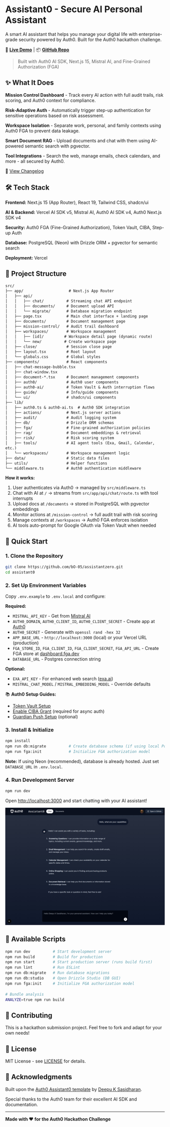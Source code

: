 # Assistant0 - Secure AI Personal Assistant

A smart AI assistant that helps you manage your digital life with enterprise-grade security powered by Auth0. Built for the Auth0 hackathon challenge.

🚀 **[Live Demo](https://assistant0agent.vercel.app)** | 📦 **[GitHub Repo](https://github.com/bO-05/assistantzero)**

> Built with Auth0 AI SDK, Next.js 15, Mistral AI, and Fine-Grained Authorization (FGA)

## ✨ What It Does

**Mission Control Dashboard** - Track every AI action with full audit trails, risk scoring, and Auth0 context for compliance.

**Risk-Adaptive Auth** - Automatically trigger step-up authentication for sensitive operations based on risk assessment.

**Workspace Isolation** - Separate work, personal, and family contexts using Auth0 FGA to prevent data leakage.

**Smart Document RAG** - Upload documents and chat with them using AI-powered semantic search with pgvector.

**Tool Integrations** - Search the web, manage emails, check calendars, and more - all secured by Auth0.

📝 [View Changelog](./CHANGELOG.md)

## 🛠️ Tech Stack

**Frontend:** Next.js 15 (App Router), React 19, Tailwind CSS, shadcn/ui

**AI & Backend:** Vercel AI SDK v5, Mistral AI, Auth0 AI SDK v4, Auth0 Next.js SDK v4

**Security:** Auth0 FGA (Fine-Grained Authorization), Token Vault, CIBA, Step-up Auth

**Database:** PostgreSQL (Neon) with Drizzle ORM + pgvector for semantic search

**Deployment:** Vercel

## 📂 Project Structure

```
src/
├── app/                    # Next.js App Router
│   ├── api/
│   │   ├── chat/          # Streaming chat API endpoint
│   │   ├── documents/     # Document upload API
│   │   └── migrate/       # Database migration endpoint
│   ├── page.tsx           # Main chat interface + landing page
│   ├── documents/         # Document management page
│   ├── mission-control/   # Audit trail dashboard
│   ├── workspaces/        # Workspace management
│   │   ├── [id]/         # Workspace detail page (dynamic route)
│   │   └── new/          # Create workspace page
│   ├── close/             # Session close page
│   ├── layout.tsx         # Root layout
│   └── globals.css        # Global styles
├── components/            # React components
│   ├── chat-message-bubble.tsx
│   ├── chat-window.tsx
│   ├── document-*.tsx     # Document management components
│   ├── auth0/             # Auth0 user components
│   ├── auth0-ai/          # Token Vault & Auth interruption flows
│   ├── guide/             # Info/guide components
│   └── ui/                # shadcn/ui components
├── lib/
│   ├── auth0.ts & auth0-ai.ts  # Auth0 SDK integration
│   ├── actions/           # Next.js server actions
│   ├── audit/             # Audit logging system
│   ├── db/                # Drizzle ORM schemas
│   ├── fga/               # Fine-grained authorization policies
│   ├── rag/               # Document embeddings & retrieval
│   ├── risk/              # Risk scoring system
│   ├── tools/             # AI agent tools (Exa, Gmail, Calendar, etc.)
│   └── workspaces/        # Workspace management logic
├── data/                  # Static data files
├── utils/                 # Helper functions
└── middleware.ts          # Auth0 authentication middleware
```

**How it works:**
1. User authenticates via Auth0 → managed by `src/middleware.ts`
2. Chat with AI at `/` → streams from `src/app/api/chat/route.ts` with tool interrupts
3. Upload docs at `/documents` → stored in PostgreSQL with pgvector embeddings
4. Monitor actions at `/mission-control` → full audit trail with risk scoring
5. Manage contexts at `/workspaces` → Auth0 FGA enforces isolation
6. AI tools auto-prompt for Google OAuth via Token Vault when needed

## 🚀 Quick Start

### 1. Clone the Repository
```bash
git clone https://github.com/bO-05/assistantzero.git
cd assistant0
```

### 2. Set Up Environment Variables
Copy `.env.example` to `.env.local` and configure:

**Required:**
- `MISTRAL_API_KEY` - Get from [Mistral AI](https://mistral.ai)
- `AUTH0_DOMAIN`, `AUTH0_CLIENT_ID`, `AUTH0_CLIENT_SECRET` - Create app at [Auth0](https://auth0.com)
- `AUTH0_SECRET` - Generate with `openssl rand -hex 32`
- `APP_BASE_URL` - `http://localhost:3000` (local) or your Vercel URL (production)
- `FGA_STORE_ID`, `FGA_CLIENT_ID`, `FGA_CLIENT_SECRET`, `FGA_API_URL` - Create FGA store at [dashboard.fga.dev](https://dashboard.fga.dev)
- `DATABASE_URL` - Postgres connection string

**Optional:**
- `EXA_API_KEY` - For enhanced web search ([exa.ai](https://exa.ai))
- `MISTRAL_CHAT_MODEL` / `MISTRAL_EMBEDDING_MODEL` - Override defaults

📚 **Auth0 Setup Guides:**
- [Token Vault Setup](https://auth0.com/ai/docs/call-others-apis-on-users-behalf)
- [Enable CIBA Grant](https://auth0.com/ai/docs/call-your-apis-on-users-behalf) (required for async auth)
- [Guardian Push Setup](https://auth0.com/ai/docs/async-authorization) (optional)

### 3. Install & Initialize
```bash
npm install
npm run db:migrate          # Create database schema (if using local PostgreSQL)
npm run fga:init            # Initialize FGA authorization model
```

**Note:** If using Neon (recommended), database is already hosted. Just set `DATABASE_URL` in `.env.local`.

### 4. Run Development Server
```bash
npm run dev
```

Open [http://localhost:3000](http://localhost:3000) and start chatting with your AI assistant!

![Chat Interface](/public/images/home-page.png)

## 🔧 Available Scripts

```bash
npm run dev          # Start development server
npm run build        # Build for production
npm run start        # Start production server (runs build first)
npm run lint         # Run ESLint
npm run db:migrate   # Run database migrations
npm run db:studio    # Open Drizzle Studio (DB GUI)
npm run fga:init     # Initialize FGA authorization model

# Bundle analysis
ANALYZE=true npm run build
```

## 🤝 Contributing

This is a hackathon submission project. Feel free to fork and adapt for your own needs!

## 📄 License

MIT License - see [LICENSE](LICENSE) for details.

## 🙏 Acknowledgments

Built upon the [Auth0 Assistant0 template](https://github.com/auth0-samples/auth0-assistant0/tree/main/ts-vercel-ai) by [Deepu K Sasidharan](https://github.com/deepu105).

Special thanks to the Auth0 team for their excellent AI SDK and documentation.

---

**Made with ❤️ for the Auth0 Hackathon Challenge**

